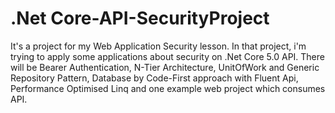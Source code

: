 # .Net Core-API-SecurityProject
It's a project for my Web Application Security lesson.
In that project, i'm trying to apply some applications about security on .Net Core 5.0 API.
There will be Bearer Authentication, N-Tier Architecture, UnitOfWork and Generic Repository Pattern,
Database by Code-First approach with Fluent Api, Performance Optimised Linq and one example web project which consumes API.
